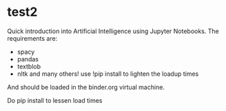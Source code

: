 # test2
Quick introduction into Artificial Intelligence using Jupyter Notebooks. The requirements are:
- spacy 
- pandas 
- textblob 
- nltk 
and many others! use !pip install to lighten the loadup times 

And should be loaded in the binder.org virtual machine. 

Do pip install to lessen load times 